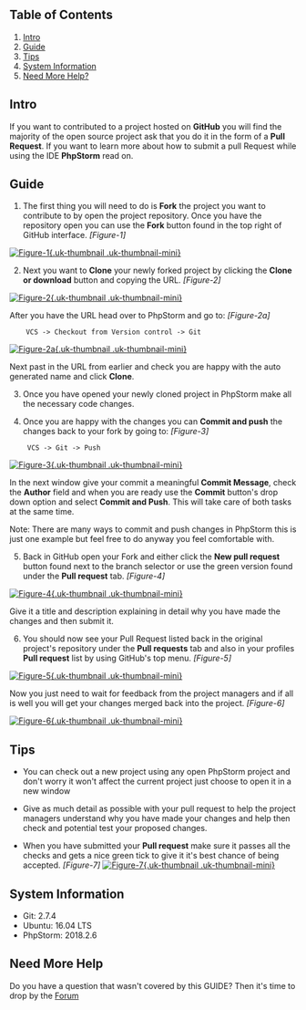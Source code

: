 ## Table of Contents
1.  [Intro](#intro)
2.  [Guide](#guide)
5.  [Tips](#tips)
6.  [System Information](#system-info)
7.  [Need More Help?](#more-help)

## <a name="intro"></a>Intro

If you want to contributed to a project hosted on **GitHub** you will find the majority of the open source project ask that you do it in the form of a **Pull Request**. If you want to learn more about how to submit a pull Request while using the IDE **PhpStorm** read on.

## <a name="guide"></a>Guide
1. The first thing you will need to do is **Fork** the project you want to contribute to by open the project repository. Once you have the repository open you can use the **Fork** button found in the top right of GitHub interface. *\[Figure-1\]*

<a data-lightbox="on" href="https://d1tgoab1lhw0tx.cloudfront.net/images/docs/github/pull-request/figure-1.png">![Figure-1](https://d1tgoab1lhw0tx.cloudfront.net/images/docs/github/pull-request/figure-1.png "Figure-1"){.uk-thumbnail .uk-thumbnail-mini}</a>

2. Next you want to **Clone** your newly forked project by clicking the **Clone or download** button and copying the URL. *\[Figure-2\]*
                                                                                       
<a data-lightbox="on" href="https://d1tgoab1lhw0tx.cloudfront.net/images/docs/github/pull-request/figure-2.png">![Figure-2](https://d1tgoab1lhw0tx.cloudfront.net/images/docs/github/pull-request/figure-2.png "Figure-2"){.uk-thumbnail .uk-thumbnail-mini}</a> 

After you have the URL head over to PhpStorm and go to: *\[Figure-2a\]*

        VCS -> Checkout from Version control -> Git 
        
<a data-lightbox="on" href="https://d1tgoab1lhw0tx.cloudfront.net/images/docs/github/pull-request/figure-2a.png">![Figure-2a](https://d1tgoab1lhw0tx.cloudfront.net/images/docs/github/pull-request/figure-2a.png "Figure-2a"){.uk-thumbnail .uk-thumbnail-mini}</a>
        
Next past in the URL from earlier and check you are happy with the auto generated name and click **Clone**.

3. Once you have opened your newly cloned project in PhpStorm make all the necessary code changes.

4. Once you are happy with the changes you can **Commit and push** the changes back to your fork by going to: *\[Figure-3\]*

        VCS -> Git -> Push
        
<a data-lightbox="on" href="https://d1tgoab1lhw0tx.cloudfront.net/images/docs/github/pull-request/figure-3.png">![Figure-3](https://d1tgoab1lhw0tx.cloudfront.net/images/docs/github/pull-request/figure-3.png "Figure-3"){.uk-thumbnail .uk-thumbnail-mini}</a>
     
 In the next window give your commit a meaningful **Commit Message**, check the **Author** field and when you are ready use the **Commit** button's drop down option and select **Commit and Push**. This will take care of both tasks at the same time.
 
Note: There are many ways to commit and push changes in PhpStorm this is just one example but feel free to do anyway you feel comfortable with.

5. Back in GitHub open your Fork and either click the **New pull request** button found next to the branch selector or use the green version found under the **Pull request** tab. *\[Figure-4\]*

<a data-lightbox="on" href="https://d1tgoab1lhw0tx.cloudfront.net/images/docs/github/pull-request/figure-4.png">![Figure-4](https://d1tgoab1lhw0tx.cloudfront.net/images/docs/github/pull-request/figure-4.png "Figure-4"){.uk-thumbnail .uk-thumbnail-mini}</a>

Give it a title and description explaining in detail why you have made the changes and then submit it.

6. You should now see your Pull Request listed back in the original project's repository under the **Pull requests** tab and also in your profiles **Pull request** list by using GitHub's top menu. *\[Figure-5\]*

<a data-lightbox="on" href="https://d1tgoab1lhw0tx.cloudfront.net/images/docs/github/pull-request/figure-5.png">![Figure-5](https://d1tgoab1lhw0tx.cloudfront.net/images/docs/github/pull-request/figure-5.png "Figure-5"){.uk-thumbnail .uk-thumbnail-mini}</a> 

Now you just need to wait for feedback from the project managers and if all is well you will get your changes merged back into the project. *\[Figure-6\]*

<a data-lightbox="on" href="https://d1tgoab1lhw0tx.cloudfront.net/images/docs/github/pull-request/figure-6.png">![Figure-6](https://d1tgoab1lhw0tx.cloudfront.net/images/docs/github/pull-request/figure-6.png "Figure-6"){.uk-thumbnail .uk-thumbnail-mini}</a> 

## <a name="tips"></a>Tips

 - You can check out a new project using any open PhpStorm project and don't worry it won't affect the current project just choose to open it in a new window

 - Give as much detail as possible with your pull request to help the project managers understand why you have made your changes and help then check and potential test your proposed changes.
 
 - When you have submitted your **Pull request** make sure it passes all the checks and gets a nice green tick to give it it's best chance of being accepted. *\[Figure-7\]*
                                                                                   <a data-lightbox="on" href="https://d1tgoab1lhw0tx.cloudfront.net/images/docs/github/pull-request/figure-7.png">![Figure-7](https://d1tgoab1lhw0tx.cloudfront.net/images/docs/github/pull-request/figure-7.png "Figure-7"){.uk-thumbnail .uk-thumbnail-mini}</a> 

## <a name="system-info"></a>System Information

-   Git: 2.7.4
-   Ubuntu: 16.04 LTS
-   PhpStorm: 2018.2.6

## <a name="more-help"></a>Need More Help

<div class="uk-alert">Do you have a question that wasn't covered by this GUIDE? Then it's time to drop by the <a href="https://coalaweb.com/forum/index" target="_self">Forum</a></div>